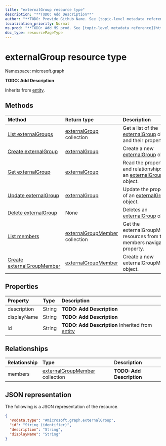 ```yaml
---
title: "externalGroup resource type"
description: "**TODO: Add Description**"
author: "**TODO: Provide Github Name. See [topic-level metadata reference](https://msgo.azurewebsites.net/add/document/guidelines/metadata.html#topic-level-metadata)**"
localization_priority: Normal
ms.prod: "**TODO: Add MS prod. See [topic-level metadata reference](https://msgo.azurewebsites.net/add/document/guidelines/metadata.html#topic-level-metadata)**"
doc_type: resourcePageType
---
```


# externalGroup resource type

Namespace: microsoft.graph



**TODO: Add Description**


Inherits from [entity](../resources/entity.md).

## Methods
|Method|Return type|Description|
|:---|:---|:---|
|[List externalGroups](../api/externalgroup-list.md)|[externalGroup](../resources/externalgroup.md) collection|Get a list of the [externalGroup](../resources/externalgroup.md) objects and their properties.|
|[Create externalGroup](../api/externalgroup-create.md)|[externalGroup](../resources/externalgroup.md)|Create a new [externalGroup](../resources/externalgroup.md) object.|
|[Get externalGroup](../api/externalgroup-get.md)|[externalGroup](../resources/externalgroup.md)|Read the properties and relationships of an [externalGroup](../resources/externalgroup.md) object.|
|[Update externalGroup](../api/externalgroup-update.md)|[externalGroup](../resources/externalgroup.md)|Update the properties of an [externalGroup](../resources/externalgroup.md) object.|
|[Delete externalGroup](../api/externalgroup-delete.md)|None|Deletes an [externalGroup](../resources/externalgroup.md) object.|
|[List members](../api/externalgroup-list-members.md)|[externalGroupMember](../resources/externalgroupmember.md) collection|Get the externalGroupMember resources from the members navigation property.|
|[Create externalGroupMember](../api/externalgroup-post-members.md)|[externalGroupMember](../resources/externalgroupmember.md)|Create a new externalGroupMember object.|

## Properties
|Property|Type|Description|
|:---|:---|:---|
|description|String|**TODO: Add Description**|
|displayName|String|**TODO: Add Description**|
|id|String|**TODO: Add Description** Inherited from [entity](../resources/entity.md)|

## Relationships
|Relationship|Type|Description|
|:---|:---|:---|
|members|[externalGroupMember](../resources/externalgroupmember.md) collection|**TODO: Add Description**|

## JSON representation
The following is a JSON representation of the resource.
<!-- {
  "blockType": "resource",
  "keyProperty": "id",
  "@odata.type": "microsoft.graph.externalGroup",
  "baseType": "microsoft.graph.entity",
  "openType": false
}
-->
``` json
{
  "@odata.type": "#microsoft.graph.externalGroup",
  "id": "String (identifier)",
  "description": "String",
  "displayName": "String"
}
```

